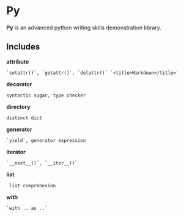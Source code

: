 Py
=========
**Py** is an advanced python writing skills demonstration library.

Includes
---------

**attribute**

    `setattr()`, `getattr()`, `delattr()` `<title>Markdown</title>`

**decorator**

    syntactic sugar, type checker
    
**directory**

    distinct dict
    
**generator**

    `yield`, generator expression
    
**iterator**

    `__next__()`, `__iter__()`
    
    
**list** 
    
     list comprehesion


**with**

    `with .. as ..`
 

